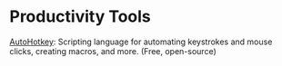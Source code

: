 
# Productivity Tools

[AutoHotkey](https://www.autohotkey.com/): Scripting language for automating keystrokes and mouse clicks, creating macros, and more. (Free, open-source)
